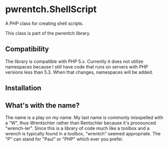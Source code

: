 # pwrentch.ShellScript

A PHP class for creating shell scripts.

This class is part of the pwrentch library.

## Compatibility

The library is compatible with PHP 5.x. Currently it does not utilize
namespaces because I still have code that runs on servers with PHP versions
less than 5.3. When that changes, namespaces will be added.


## Installation




## What's with the name?

The name is a play on my name. My last name is commonly misspelled with a "W",
thus Wrentschler rather than Rentschler because it's pronounced "wrench-ler".
Since this is a library of code much like a toolbox and a wrench is typically
found in a toolbox, "wrentch" seemed appropriate. The "P" can stand for "Paul"
or "PHP" which ever you prefer.
